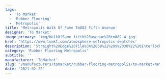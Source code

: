 ```yaml
---
tags:
  - 'To Market'
  - 'Rubber Flooring'
  - 'Metropolis'
title: 'Metropolis Walk Of Fame Tm882 Fifth Avenue'
designer: 'To Market'
image_primary: 'img/WalkOfFame_fifth%20avenue%20tm882_W.jpg'
href: 'https://www.tomkt.com/atmosphere-metropolis-swatches'
description: 'Straight%20Edge%20Tile%3A%2038%22%20x%2038%22%20Interlocking%20Tile%3A%2037%22%20x%2037%22'
category: 'Rubber Flooring Metropolis'
subtitle: ''
manufacturer: 'ToMarket'
slug: '/manufacturers/tomarket/rubber-flooring-metropolis/to-market-metropolis-walk-of-fame-tm-882-fifth-avenue'
date: '2021-02-22'
---
```

